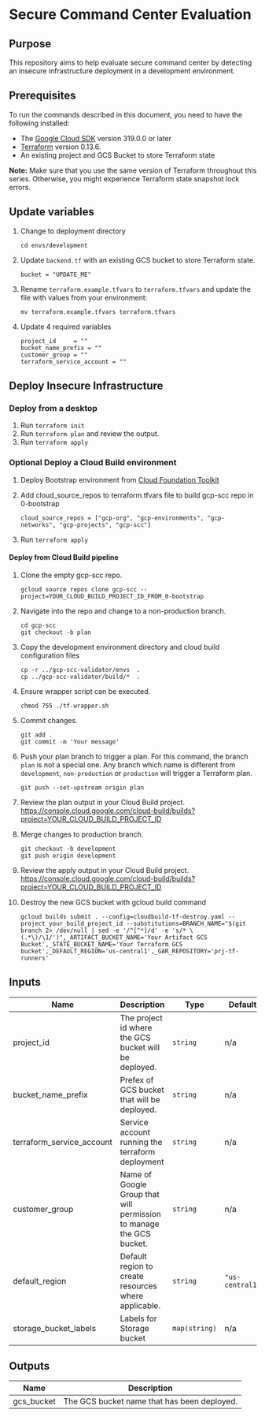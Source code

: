 # Secure Command Center Evaluation

## Purpose

This repository aims to help evaluate secure command center by detecting an insecure infrastructure deployment in a development environment.

## Prerequisites

To run the commands described in this document, you need to have the following
installed:

- The [Google Cloud SDK](https://cloud.google.com/sdk/install) version 319.0.0 or later
- [Terraform](https://www.terraform.io/downloads.html) version 0.13.6.
- An existing project and GCS Bucket to store Terraform state

**Note:** Make sure that you use the same version of Terraform throughout this
series. Otherwise, you might experience Terraform state snapshot lock errors.

## Update variables

1. Change to deployment directory
   ```
   cd envs/development
   ```
1. Update `backend.tf` with an existing GCS bucket to store Terraform state.
   ```
   bucket = "UPDATE_ME"
   ```
1. Rename `terraform.example.tfvars` to `terraform.tfvars` and update the file with values from your environment:
   ```
   mv terraform.example.tfvars terraform.tfvars
   ```
1. Update 4 required  variables
   ```
   project_id     = ""
   bucket_name_prefix = ""
   customer_group = ""
   terraform_service_account = ""
   ```

## Deploy Insecure Infrastructure

### Deploy from a desktop

1. Run `terraform init`
1. Run `terraform plan` and review the output.
1. Run `terraform apply`

### Optional Deploy a Cloud Build environment

1. Deploy Bootstrap environment from [Cloud Foundation Toolkit](https://github.com/terraform-google-modules/terraform-example-foundation/tree/master/0-bootstrap)

1. Add cloud_source_repos to terraform.tfvars file to build gcp-scc repo in 0-bootstrap

   ```
   cloud_source_repos = ["gcp-org", "gcp-environments", "gcp-networks", "gcp-projects", "gcp-scc"]
   ```
1. Run `terraform apply`

#### Deploy from Cloud Build pipeline

1. Clone the empty gcp-scc repo.
   ```
   gcloud source repos clone gcp-scc --project=YOUR_CLOUD_BUILD_PROJECT_ID_FROM_0-bootstrap
   ```
1. Navigate into the repo and change to a non-production branch.
   ```
   cd gcp-scc
   git checkout -b plan
   ```
1. Copy the development environment directory and cloud build configuration files
   ```
   cp -r ../gcp-scc-validator/envs  .
   cp ../gcp-scc-validator/build/*  . 
   ```
1. Ensure wrapper script can be executed.
   ```
   chmod 755 ./tf-wrapper.sh
   ```
1. Commit changes.
   ```
   git add .
   git commit -m 'Your message'
   ```
1. Push your plan branch to trigger a plan. For this command, the branch `plan` is not a special one. Any branch which name is different from `development`, `non-production` or `production` will trigger a Terraform plan.
   ```
   git push --set-upstream origin plan
   ```
1. Review the plan output in your Cloud Build project. https://console.cloud.google.com/cloud-build/builds?project=YOUR_CLOUD_BUILD_PROJECT_ID
1. Merge changes to production branch.
   ```
   git checkout -b development
   git push origin development
   ```
1. Review the apply output in your Cloud Build project. https://console.cloud.google.com/cloud-build/builds?project=YOUR_CLOUD_BUILD_PROJECT_ID

1. Destroy the new GCS bucket with gcloud build command
   ```
   gcloud builds submit . --config=cloudbuild-tf-destroy.yaml --project your_build_project_id --substitutions=BRANCH_NAME="$(git branch 2> /dev/null | sed -e '/^[^*]/d' -e 's/* \(.*\)/\1/')",_ARTIFACT_BUCKET_NAME='Your Artifact GCS Bucket',_STATE_BUCKET_NAME='Your Terraform GCS bucket',_DEFAULT_REGION='us-central1',_GAR_REPOSITORY='prj-tf-runners'
   ```

<!-- BEGINNING OF PRE-COMMIT-TERRAFORM DOCS HOOK -->

## Inputs

| Name                  | Description                                                         | Type          | Default         | Required |
| --------------------- | ------------------------------------------------------------------- | ------------- | --------------- | :------: |
| project_id            | The project id where the GCS bucket will be deployed.               | `string`      | n/a             |   yes    |
| bucket_name_prefix    | Prefex of GCS bucket that will be deployed.                         | `string`      | n/a             |   yes    |
| terraform_service_account    | Service account running the terraform deployment                         | `string`      | n/a             |   yes    |
| customer_group        | Name of Google Group that will permission to manage the GCS bucket. | `string`      | n/a             |   yes    |
| default_region        | Default region to create resources where applicable.                | `string`      | `"us-central1"` |    no    |
| storage_bucket_labels | Labels for Storage bucket                                           | `map(string)` | n/a             |    no    |

## Outputs

| Name       | Description                                 |
| ---------- | ------------------------------------------- |
| gcs_bucket | The GCS bucket name that has been deployed. |

<!-- END OF PRE-COMMIT-TERRAFORM DOCS HOOK -->
